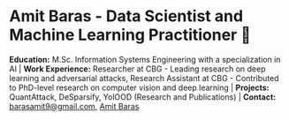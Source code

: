 # Amit Baras - Data Scientist and Machine Learning Practitioner 🚀
**Education:** M.Sc. Information Systems Engineering with a specialization in AI | **Work Experience:** Researcher at CBG - Leading research on deep learning and adversarial attacks, Research Assistant at CBG - Contributed to PhD-level research on computer vision and deep learning | **Projects:** QuantAttack, DeSparsify, YolOOD (Research and Publications) | **Contact:** [barasamit9@gmail.com](mailto:barasamit9@gmail.com), [Amit Baras](https://www.linkedin.com/in/amit-baras/)
